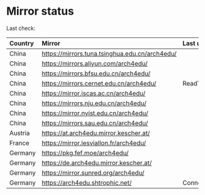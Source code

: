 <script src="./time.js"></script>
# Mirror status
Last check: <script type="text/javascript">localize(1752996256.327983);</script>

|Country|Mirror|Last update|
|:------|:-----|:----------|
|China|https://mirrors.tuna.tsinghua.edu.cn/arch4edu/|<script type="text/javascript">localize(1752951143);</script>|
|China|https://mirrors.aliyun.com/arch4edu/|<script type="text/javascript">localize(1752951143);</script>|
|China|https://mirrors.bfsu.edu.cn/arch4edu/|<script type="text/javascript">localize(1752951143);</script>|
|China|https://mirrors.cernet.edu.cn/arch4edu/|ReadTimeout|
|China|https://mirror.iscas.ac.cn/arch4edu/|<script type="text/javascript">localize(1752951143);</script>|
|China|https://mirrors.nju.edu.cn/arch4edu/|<script type="text/javascript">localize(1752951143);</script>|
|China|https://mirror.nyist.edu.cn/arch4edu/|<script type="text/javascript">localize(1752951143);</script>|
|China|https://mirrors.sau.edu.cn/arch4edu/|<script type="text/javascript">localize(1752259981);</script>|
|Austria|https://at.arch4edu.mirror.kescher.at/|<script type="text/javascript">localize(1752951143);</script>|
|France|https://mirror.lesviallon.fr/arch4edu/|<script type="text/javascript">localize(1752951143);</script>|
|Germany|https://pkg.fef.moe/arch4edu/|<script type="text/javascript">localize(1752951143);</script>|
|Germany|https://de.arch4edu.mirror.kescher.at/|<script type="text/javascript">localize(1752951143);</script>|
|Germany|https://mirror.sunred.org/arch4edu/|<script type="text/javascript">localize(1752951143);</script>|
|Germany|https://arch4edu.shtrophic.net/|ConnectionError|

<script src="./tablefilter/tablefilter.js"></script>
<script src="./table.js"></script>